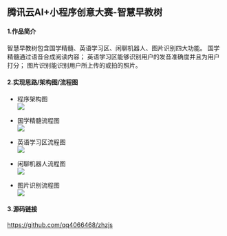 ## 腾讯云AI+小程序创意大赛-智慧早教树

#### 1.作品简介

智慧早教树包含国学精髓、英语学习区、闲聊机器人、图片识别四大功能。
国学精髓通过语音合成阅读内容；
英语学习区能够识别用户的发音准确度并且为用户打分；
图片识别能识别用户所上传的或拍的照片。

#### 2.实现思路/架构图/流程图

* 程序架构图<br>
![](https://github.com/qq4066468/Images/blob/master/zhzjs/jg.jpg) 

* 国学精髓流程图<br>
![](https://github.com/qq4066468/Images/blob/master/zhzjs/gx.jpg) 

* 英语学习区流程图<br>
![](https://github.com/qq4066468/Images/blob/master/zhzjs/yy.jpg)

* 闲聊机器人流程图<br>
![](https://github.com/qq4066468/Images/blob/master/zhzjs/xl.jpg)

* 图片识别流程图<br>
![](https://github.com/qq4066468/Images/blob/master/zhzjs/tp.jpg)


#### 3.源码链接

https://github.com/qq4066468/zhzjs